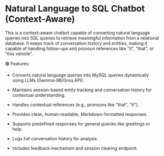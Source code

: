 # Natural Language to SQL Chatbot (Context-Aware)

This is a context-aware chatbot capable of converting natural language queries into SQL queries to retrieve meaningful information from a relational database. It keeps track of conversation history and entities, making it capable of handling follow-ups and pronoun references like "it", "that", or "this vehicle".

🟢 Features:
- Converts natural language queries into MySQL queries dynamically using LLMs (Gemma-9B/Groq API).

- Maintains session-based entity tracking and conversation history for contextual understanding.

- Handles contextual references (e.g., pronouns like "that", "it").

- Provides clean, human-readable, Markdown-formatted responses.

- Supports predefined responses for general queries like greetings or help.

- Logs full conversation history for analysis.

- Includes feedback mechanism and session clearing endpoint.

